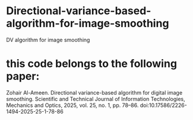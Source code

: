 # Directional-variance-based-algorithm-for-image-smoothing
DV algorithm for image smoothing


# this code belongs to the following paper:


Zohair Al-Ameen. Directional variance-based algorithm for digital image smoothing. Scientific and Technical Journal of Information Technologies, Mechanics and Optics, 2025, vol. 25, no. 1, pp. 78–86. doi:10.17586/2226-1494-2025-25-1-78-86
